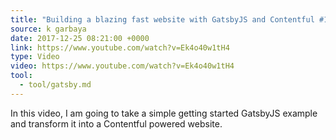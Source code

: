 ```yaml
---
title: "Building a blazing fast website with GatsbyJS and Contentful #1 - YouTube"
source: k garbaya
date: 2017-12-25 08:21:00 +0000
link: https://www.youtube.com/watch?v=Ek4o40w1tH4
type: Video
video: https://www.youtube.com/watch?v=Ek4o40w1tH4
tool:
  - tool/gatsby.md
---
```

In this video, I am going to take a simple getting started GatsbyJS example and transform it into a Contentful powered website.

